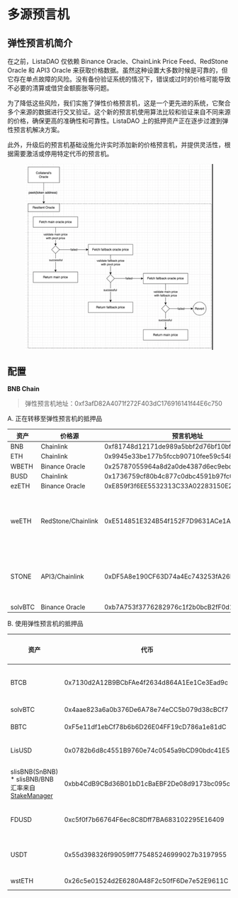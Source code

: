 # 多源预言机

## **弹性预言机简介**

在之前，ListaDAO 仅依赖 Binance Oracle、ChainLink Price Feed、RedStone Oracle 和 API3 Oracle 来获取价格数据。虽然这种设置大多数时候是可靠的，但它存在单点故障的风险。没有备份验证系统的情况下，错误或过时的价格可能导致不必要的清算或借贷金额膨胀等问题。

为了降低这些风险，我们实施了弹性价格预言机，这是一个更先进的系统，它聚合多个来源的数据进行交叉验证。这个新的预言机使用算法比较和验证来自不同来源的价格，确保更高的准确性和可靠性。ListaDAO 上的抵押资产正在逐步过渡到弹性预言机解决方案。

此外，升级后的预言机基础设施允许实时添加新的价格预言机，并提供灵活性，根据需要激活或停用特定代币的预言机。

<figure><img src="../../.gitbook/assets/image (28).png" alt=""><figcaption></figcaption></figure>

## 配置

**BNB Chain**

> 弹性预言机地址：0xf3afD82A4071f272F403dC176916141f44E6c750

A. 正在转移至弹性预言机的抵押品

| 资产   | 价格源         | 预言机地址                             | 价格源                                                                                                                                                                |
| ------- | ------------------ | ------------------------------------------ | ------------------------------------------------------------------------------------------------------------------------------------------------------------------------- |
| BNB     | Chainlink          | 0xf81748d12171de989a5bbf2d76bf10bfbbaec596 | 0x0567f2323251f0aab15c8dfb1967e4e8a7d42aee                                                                                                                                |
| ETH     | Chainlink          | 0x9945e33be177b5fccb90710fee59c548cac8acba | 0xfc3069296a691250ffdf21fe51340fdd415a76ed                                                                                                                                |
| WBETH   | Binance Oracle     | 0x25787055964a8d2a0de4387d6ec9ebc0dc139dd5 | 0xbb339c70136b30389a6ff8af619116c672963768                                                                                                                                |
| BUSD    | Chainlink          | 0x1736759cf80b4c877c0dbc4591b97fc06b0370b8 | 0xcbb98864ef56e9042e7d2efef76141f15731b82f                                                                                                                                |
| ezETH   | Binance Oracle     | 0xE859f3f6EE5532313C33A02283150E201290F45F | 0x763c59a3D23936CD7B73571112744f2cFc2537F8                                                                                                                                |
| weETH   | RedStone/Chainlink | 0xE514851E324B54f152F7D9631ACe1A0a87248b46 | <p>weETH/eETH(RedStone): 0x9b2C948dbA5952A1f5Ab6fA16101c1392b8da1ab <br>*假设 eETH:ETH 为 1:1</p><p>ETH/USD(Chainlink): 0x9ef1B8c0E4F7dc8bF5719Ea496883DC6401d5b2e</p> |
| STONE   | API3/Chainlink     | 0xDF5A8e190CF63D74a4Ec743253fA26D4C7539Be8 | <p>STONE/ETH(API3): 0xADCc15cE3900A2Fc8544e26fD89897C0484e98Fc</p><p>ETH/USD(ChainLink): 0x9ef1B8c0E4F7dc8bF5719Ea496883DC6401d5b2e</p>                                   |
| solvBTC | Binance Oracle     | 0xb7A753f3776282976c1f2b0bcB2fF0d13d48Af85 | 0x2e00b5C80428f94A0e526BAfc526F19eC9c5c37B                                                                                                                                |

B. 使用弹性预言机的抵押品

| 资产                                                                                                                                               | 代币                                       | 预言机/调用者                                                                  | 主预言机                                                     | 轴心预言机                                                         | 备用预言机                                                | 边界验证器                                  |
| --------------------------------------------------------------------------------------------------------------------------------------------------- | ------------------------------------------- | ------------------------------------------------------------------------------ | --------------------------------------------------------------- | -------------------------------------------------------------------- | -------------------------------------------------------------- | ----------------------------------------------- |
| BTCB                                                                                                                                                | 0x7130d2A12B9BCbFAe4f2634d864A1Ee1Ce3Ead9c  | 0x2eeDc4723b1ED2f24afCD9c0e3665061bD2D5642                                     | 0x264990fbd0A4796A3E3d8E37C4d5F87a3aCa5Ebf (ChainLink)          | 0x83968bCa5874D11e02fD80444cDDB431a1DbEc0f (Binance Oracle)          | 0xa51738d1937FFc553d5070f43300B385AA2D9F55 (RedStone)          | 上限: 1.1 下限: 0.99                |
| solvBTC                                                                                                                                             | 0x4aae823a6a0b376De6A78e74eCC5b079d38cBCf7  | 0xb7A753f3776282976c1f2b0bcB2fF0d13d48Af85                                     | 0x2e00b5C80428f94A0e526BAfc526F19eC9c5c37B(Binance Oracle)      | -                                                                    | -                                                              | -                                               |
| BBTC                                                                                                                                                | 0xF5e11df1ebCf78b6b6D26E04FF19cD786a1e81dC  | 0x2Ea16e082cA50eB6017BBFCB967CC7c6E2b8fB5A                                     | 0x58d32eC0158049BED439fD668C99a4949e6881c3 (Binace Oracle)      | -                                                                    | -                                                              | -                                               |
| LisUSD                                                                                                                                              | 0x0782b6d8c4551B9760e74c0545a9bCD90bdc41E5  | <p>0x873339A8214657175D9B128dDd57A2f2c23256FA <br>(DynamicDutyCalculator) </p> | 0x871bA946C7FFB1364ca11FE3032F02ad3dd3991E                      | -                                                                    | -                                                              | -                                               |
| slisBNB(SnBNB) \* slisBNB/BNB 汇率来自 [StakeManager](https://bscscan.com/address/0x1adB950d8bB3dA4bE104211D5AB038628e477fE6#readProxyContract) | 0xbb4CdB9CBd36B01bD1cBaEBF2De08d9173bc095c  | 0x8ecf78fb59e5a4c26cb218d34db29c4696af89f6                                     | 0x0567F2323251f0Aab15c8dFb1967E4e8A7D42aeE (ChainLink: BNB/USD) | 0xC5A35FC58EFDC4B88DDCA51AcACd2E8F593504bE (Binance Oracle: BNB/USD) | 0x8dd2D85C7c28F43F965AE4d9545189C7D022ED0e (RedStone: BNB/USD) | 上限:1.1 下限: 0.99 |
| FDUSD                                                                                                                                               | 0xc5f0f7b66764F6ec8C8Dff7BA683102295E16409  | 0xCF95095394A4838a8ed3478FeCF332dDA978EcD3                                     | 0x390180e80058A8499930F0c13963AD3E0d86Bfc9 (ChainLink)          | 0x665E8ad56f13A8451c1fBE3E679D97e76119A959 (Binance Oracle)          | 0xCF95095394A4838a8ed3478FeCF332dDA978EcD3 (ChainLink)         | 上限: 1.01 下限: 0.99             |
| USDT                                                                                                                                                | 0x55d398326f99059ff775485246999027b3197955  | 0xDF2d4C43F45AC225AbFdE4a92F9fF950F517AE63                                     | 0xB97Ad0E74fa7d920791E90258A6E2085088b4320 (ChainLink)          | 0x2ff737E73556a690A5eeD5215279794194edf2fc (Binance Oracle)          | 0xB97Ad0E74fa7d920791E90258A6E2085088b4320 (ChainLink)         | 上限: 1.01 下限: 0.99             |
| wstETH                                                                                                                                              | 0x26c5e01524d2E6280A48F2c50fF6De7e52E9611C  | 0xc9cA2376ae12e22dCb198EACb17E44168024DDd7                                     | 0xE7e734789954e6CffD8C295CBD0916A0A5747D27 (RedStone)           | -                                                                    | -                                                              | -                                               |